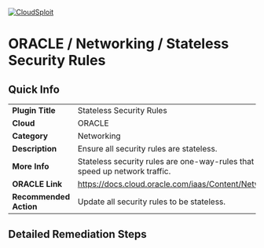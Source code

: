 [![CloudSploit](https://cloudsploit.com/img/logo-new-big-text-100.png "CloudSploit")](https://cloudsploit.com)

# ORACLE / Networking / Stateless Security Rules

## Quick Info

| | |
|-|-|
| **Plugin Title** | Stateless Security Rules |
| **Cloud** | ORACLE |
| **Category** | Networking |
| **Description** | Ensure all security rules are stateless. |
| **More Info** | Stateless security rules are one-way-rules that help mitigate DDoS attacks and speed up network traffic. |
| **ORACLE Link** | https://docs.cloud.oracle.com/iaas/Content/Network/Concepts/securityrules.htm |
| **Recommended Action** | Update all security rules to be stateless. |

## Detailed Remediation Steps

